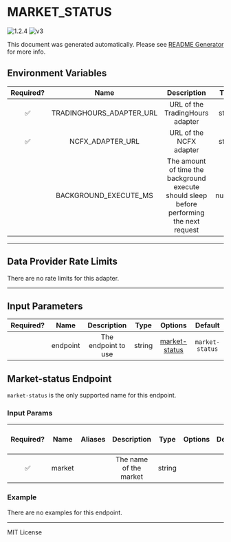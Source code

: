 # MARKET_STATUS

![1.2.4](https://img.shields.io/github/package-json/v/smartcontractkit/external-adapters-js?filename=packages/composites/market-status/package.json) ![v3](https://img.shields.io/badge/framework%20version-v3-blueviolet)

This document was generated automatically. Please see [README Generator](../../scripts#readme-generator) for more info.

## Environment Variables

| Required? |           Name           |                                        Description                                        |  Type  | Options | Default |
| :-------: | :----------------------: | :---------------------------------------------------------------------------------------: | :----: | :-----: | :-----: |
|    ✅     | TRADINGHOURS_ADAPTER_URL |                              URL of the TradingHours adapter                              | string |         |         |
|    ✅     |     NCFX_ADAPTER_URL     |                                  URL of the NCFX adapter                                  | string |         |         |
|           |  BACKGROUND_EXECUTE_MS   | The amount of time the background execute should sleep before performing the next request | number |         | `1000`  |

---

## Data Provider Rate Limits

There are no rate limits for this adapter.

---

## Input Parameters

| Required? |   Name   |     Description     |  Type  |                 Options                  |     Default     |
| :-------: | :------: | :-----------------: | :----: | :--------------------------------------: | :-------------: |
|           | endpoint | The endpoint to use | string | [market-status](#market-status-endpoint) | `market-status` |

## Market-status Endpoint

`market-status` is the only supported name for this endpoint.

### Input Params

| Required? |  Name  | Aliases |      Description       |  Type  | Options | Default | Depends On | Not Valid With |
| :-------: | :----: | :-----: | :--------------------: | :----: | :-----: | :-----: | :--------: | :------------: |
|    ✅     | market |         | The name of the market | string |         |         |            |                |

### Example

There are no examples for this endpoint.

---

MIT License
